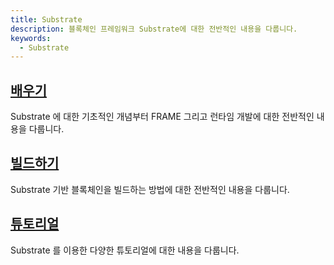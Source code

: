 ```yaml
---
title: Substrate
description: 블록체인 프레임워크 Substrate에 대한 전반적인 내용을 다룹니다.
keywords:
  - Substrate
---
```


## [배우기](./learn/README.md)
Substrate 에 대한 기초적인 개념부터 FRAME 그리고 런타임 개발에 대한 전반적인 내용을 다룹니다.

## [빌드하기](./build/README.md)
Substrate 기반 블록체인을 빌드하는 방법에 대한 전반적인 내용을 다룹니다.

## [튜토리얼](./tutorials/README.md)
Substrate 를 이용한 다양한 튜토리얼에 대한 내용을 다룹니다. 
